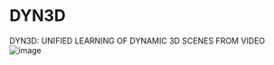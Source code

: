 # DYN3D
DYN3D: UNIFIED LEARNING OF DYNAMIC 3D SCENES FROM VIDEO
![image]([https://github.com/MaiEmily/map/blob/master/public/image/20190528145810708.png](https://github.com/DustSettled/DYN3D/blob/main/412.png))
